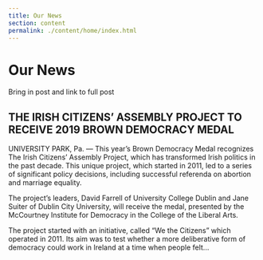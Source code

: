 ```yaml
---
title: Our News
section: content
permalink: ./content/home/index.html
---
```

# Our News

Bring in post and link to full post

## THE IRISH CITIZENS’ ASSEMBLY PROJECT TO RECEIVE 2019 BROWN DEMOCRACY MEDAL

UNIVERSITY PARK, Pa. — This year’s Brown Democracy Medal recognizes The Irish Citizens’ Assembly Project, which has transformed Irish politics in the past decade. This unique project, which started in 2011, led to a series of significant policy decisions, including successful referenda on abortion and marriage equality.

The project’s leaders, David Farrell of University College Dublin and Jane Suiter of Dublin City University, will receive the medal, presented by the McCourtney Institute for Democracy in the College of the Liberal Arts.

The project started with an initiative, called “We the Citizens” which operated in 2011. Its aim was to test whether a more deliberative form of democracy could work in Ireland at a time when people felt...
